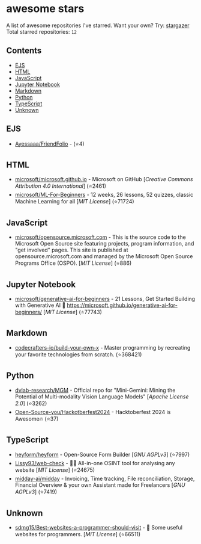 # awesome stars

A list of awesome repositories I've starred. Want your own? Try: [stargazer](https://github.com/rverst/stargazer)  
Total starred repositories: `12`
## Contents

  - [EJS](#ejs)
  - [HTML](#html)
  - [JavaScript](#javascript)
  - [Jupyter Notebook](#jupyter-notebook)
  - [Markdown](#markdown)
  - [Python](#python)
  - [TypeScript](#typescript)
  - [Unknown](#unknown)



## EJS

  - [Ayessaaa/FriendFolio](https://github.com/Ayessaaa/FriendFolio) -  (⭐️4)

## HTML

  - [microsoft/microsoft.github.io](https://github.com/microsoft/microsoft.github.io) - Microsoft on GitHub \[*Creative Commons Attribution 4.0 International*\] (⭐️2461)
  - [microsoft/ML-For-Beginners](https://github.com/microsoft/ML-For-Beginners) - 12 weeks, 26 lessons, 52 quizzes, classic Machine Learning for all \[*MIT License*\] (⭐️71724)

## JavaScript

  - [microsoft/opensource.microsoft.com](https://github.com/microsoft/opensource.microsoft.com) - This is the source code to the Microsoft Open Source site featuring projects, program information, and "get involved" pages. This site is published at opensource.microsoft.com and managed by the Microsoft Open Source Programs Office (OSPO). \[*MIT License*\] (⭐️886)

## Jupyter Notebook

  - [microsoft/generative-ai-for-beginners](https://github.com/microsoft/generative-ai-for-beginners) - 21 Lessons, Get Started Building with Generative AI  🔗 https://microsoft.github.io/generative-ai-for-beginners/ \[*MIT License*\] (⭐️77743)

## Markdown

  - [codecrafters-io/build-your-own-x](https://github.com/codecrafters-io/build-your-own-x) - Master programming by recreating your favorite technologies from scratch. (⭐️368421)

## Python

  - [dvlab-research/MGM](https://github.com/dvlab-research/MGM) - Official repo for "Mini-Gemini: Mining the Potential of Multi-modality Vision Language Models" \[*Apache License 2.0*\] (⭐️3262)
  - [Open-Source-you/Hackotberfest2024](https://github.com/Open-Source-you/Hackotberfest2024) - Hacktoberfest 2024 is Awesome🔥 (⭐️37)

## TypeScript

  - [heyform/heyform](https://github.com/heyform/heyform) - Open-Source Form Builder \[*GNU AGPLv3*\] (⭐️7997)
  - [Lissy93/web-check](https://github.com/Lissy93/web-check) - 🕵️‍♂️ All-in-one OSINT tool for analysing any website \[*MIT License*\] (⭐️24675)
  - [midday-ai/midday](https://github.com/midday-ai/midday) - Invoicing, Time tracking, File reconciliation, Storage, Financial Overview & your own Assistant made for Freelancers \[*GNU AGPLv3*\] (⭐️7419)

## Unknown

  - [sdmg15/Best-websites-a-programmer-should-visit](https://github.com/sdmg15/Best-websites-a-programmer-should-visit) - :link: Some useful websites for programmers. \[*MIT License*\] (⭐️66511)

